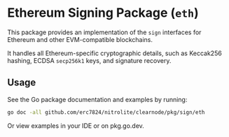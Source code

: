 # Ethereum Signing Package (`eth`)

This package provides an implementation of the `sign` interfaces for Ethereum and other EVM-compatible blockchains.

It handles all Ethereum-specific cryptographic details, such as Keccak256 hashing, ECDSA `secp256k1` keys, and signature recovery.


## Usage

See the Go package documentation and examples by running:
```bash
go doc -all github.com/erc7824/nitrolite/clearnode/pkg/sign/eth
```

Or view examples in your IDE or on pkg.go.dev.
